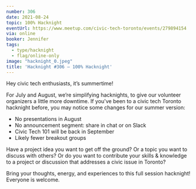 ```yaml
---
number: 306
date: 2021-08-24
topic: 100% Hacknight
eventUrl: https://www.meetup.com/civic-tech-toronto/events/279894154
via: online
booker: Jennifer
tags:
  - type/hacknight
  - flag/online-only
image: "hacknight_0.jpeg"
title: 'Hacknight #306 – 100% Hacknight'
---
```


Hey civic tech enthusiasts, it’s summertime!

For July and August, we’re simplifying hacknights, to give our volunteer organizers a little more downtime. If you've been to a civic tech Toronto hacknight before, you may notice some changes for our summer version:

- No presentations in August
- No announcement segment: share in chat or on Slack
- Civic Tech 101 will be back in September
- Likely fewer breakout groups

Have a project idea you want to get off the ground? Or a topic you want to discuss with others? Or do you want to contribute your skills & knowledge to a project or discussion that addresses a civic issue in Toronto?

Bring your thoughts, energy, and experiences to this full session hacknight! Everyone is welcome.
